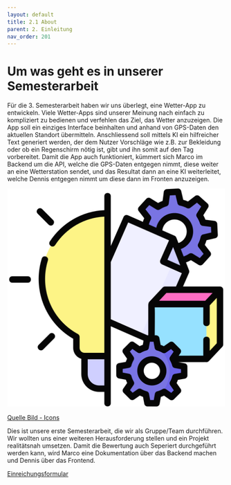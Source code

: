 ```yaml
---
layout: default
title: 2.1 About
parent: 2. Einleitung
nav_order: 201
---
```


# Um was geht es in unserer Semesterarbeit

Für die 3. Semesterarbeit haben wir uns überlegt, eine Wetter-App zu entwickeln. Viele Wetter-Apps sind unserer Meinung nach einfach zu kompliziert zu bedienen und verfehlen das Ziel, das Wetter anzuzeigen. Die App soll ein einziges Interface beinhalten und anhand von GPS-Daten den aktuellen Standort übermitteln. Anschliessend soll mittels KI ein hilfreicher Text generiert werden, der dem Nutzer Vorschläge wie z.B. zur Bekleidung oder ob ein Regenschirm nötig ist, gibt und ihn somit auf den Tag vorbereitet. Damit die App auch funktioniert, kümmert sich Marco im Backend um die API, welche die GPS-Daten entgegen nimmt, diese weiter an eine Wetterstation sendet, und das Resultat dann an eine KI weiterleitet, welche Dennis entgegen nimmt um diese dann im Fronten anzuzeigen.

![Idea](../ressources/icons/idea.png)

[Quelle Bild - Icons](../anhang/quellen.html#54-icons)

Dies ist unsere erste Semesterarbeit, die wir als Gruppe/Team durchführen. Wir wollten uns einer weiteren Herausforderung stellen und ein Projekt realitätsnah umsetzen.
Damit die Bewertung auch Seperiert durchgeführt werden kann, wird Marco eine Dokumentation über das Backend machen und Dennis über das Frontend.

[Einreichungsformular](../../../ITCNE23_Semesterarbeit_3­­_Einreichungsformular_.pdf)